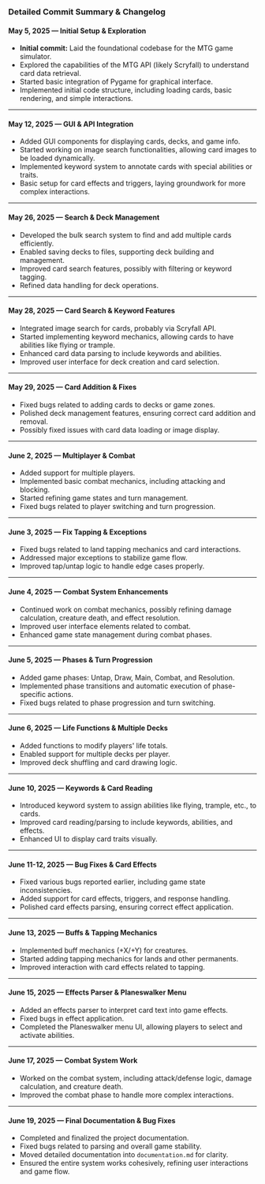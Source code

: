 ### **Detailed Commit Summary & Changelog**

#### **May 5, 2025 — Initial Setup & Exploration**
- **Initial commit:** Laid the foundational codebase for the MTG game simulator.
- Explored the capabilities of the MTG API (likely Scryfall) to understand card data retrieval.
- Started basic integration of Pygame for graphical interface.
- Implemented initial code structure, including loading cards, basic rendering, and simple interactions.

---

#### **May 12, 2025 — GUI & API Integration**
- Added GUI components for displaying cards, decks, and game info.
- Started working on image search functionalities, allowing card images to be loaded dynamically.
- Implemented keyword system to annotate cards with special abilities or traits.
- Basic setup for card effects and triggers, laying groundwork for more complex interactions.

---

#### **May 26, 2025 — Search & Deck Management**
- Developed the bulk search system to find and add multiple cards efficiently.
- Enabled saving decks to files, supporting deck building and management.
- Improved card search features, possibly with filtering or keyword tagging.
- Refined data handling for deck operations.

---

#### **May 28, 2025 — Card Search & Keyword Features**
- Integrated image search for cards, probably via Scryfall API.
- Started implementing keyword mechanics, allowing cards to have abilities like flying or trample.
- Enhanced card data parsing to include keywords and abilities.
- Improved user interface for deck creation and card selection.

---

#### **May 29, 2025 — Card Addition & Fixes**
- Fixed bugs related to adding cards to decks or game zones.
- Polished deck management features, ensuring correct card addition and removal.
- Possibly fixed issues with card data loading or image display.

---

#### **June 2, 2025 — Multiplayer & Combat**
- Added support for multiple players.
- Implemented basic combat mechanics, including attacking and blocking.
- Started refining game states and turn management.
- Fixed bugs related to player switching and turn progression.

---

#### **June 3, 2025 — Fix Tapping & Exceptions**
- Fixed bugs related to land tapping mechanics and card interactions.
- Addressed major exceptions to stabilize game flow.
- Improved tap/untap logic to handle edge cases properly.

---

#### **June 4, 2025 — Combat System Enhancements**
- Continued work on combat mechanics, possibly refining damage calculation, creature death, and effect resolution.
- Improved user interface elements related to combat.
- Enhanced game state management during combat phases.

---

#### **June 5, 2025 — Phases & Turn Progression**
- Added game phases: Untap, Draw, Main, Combat, and Resolution.
- Implemented phase transitions and automatic execution of phase-specific actions.
- Fixed bugs related to phase progression and turn switching.

---

#### **June 6, 2025 — Life Functions & Multiple Decks**
- Added functions to modify players' life totals.
- Enabled support for multiple decks per player.
- Improved deck shuffling and card drawing logic.

---

#### **June 10, 2025 — Keywords & Card Reading**
- Introduced keyword system to assign abilities like flying, trample, etc., to cards.
- Improved card reading/parsing to include keywords, abilities, and effects.
- Enhanced UI to display card traits visually.

---

#### **June 11-12, 2025 — Bug Fixes & Card Effects**
- Fixed various bugs reported earlier, including game state inconsistencies.
- Added support for card effects, triggers, and response handling.
- Polished card effects parsing, ensuring correct effect application.

---

#### **June 13, 2025 — Buffs & Tapping Mechanics**
- Implemented buff mechanics (+X/+Y) for creatures.
- Started adding tapping mechanics for lands and other permanents.
- Improved interaction with card effects related to tapping.

---

#### **June 15, 2025 — Effects Parser & Planeswalker Menu**
- Added an effects parser to interpret card text into game effects.
- Fixed bugs in effect application.
- Completed the Planeswalker menu UI, allowing players to select and activate abilities.

---

#### **June 17, 2025 — Combat System Work**
- Worked on the combat system, including attack/defense logic, damage calculation, and creature death.
- Improved the combat phase to handle more complex interactions.

---

#### **June 19, 2025 — Final Documentation & Bug Fixes**
- Completed and finalized the project documentation.
- Fixed bugs related to parsing and overall game stability.
- Moved detailed documentation into `documentation.md` for clarity.
- Ensured the entire system works cohesively, refining user interactions and game flow.